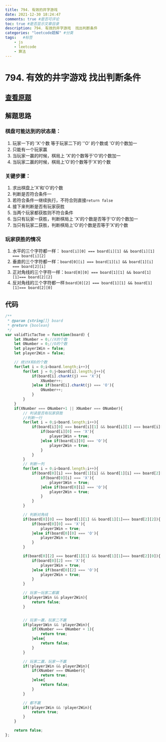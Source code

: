 ```yaml
---
title: 794. 有效的井字游戏
date: 2021-12-30 18:24:47
comments: true #是否可评论
toc: true #是否显示文章目录
description: 794. 有效的井字游戏  找出判断条件
categories: "leetcode题解" #分类
tags:   #标签
    - js
    - leetcode
    - 算法
---
```



# 794. 有效的井字游戏  找出判断条件

## [查看原题](https://leetcode-cn.com/problems/valid-tic-tac-toe-state/)

## 解题思路

### 棋盘可能达到的状态是：
1. 玩家一下的 'X'个数 等于玩家二下的 ''O' 的个数或 'O'的个数加一
2. 只能有一个玩家赢
3. 当玩家一赢的时候，棋局上 'X'的个数等于'O'的个数加一
4. 当玩家二赢的时候，棋局上'O'的个数等于'X'的个数

### 关键步骤：
1. 求出棋盘上'X'和'O'的个数
2. 判断是否符合条件一
3. 若符合条件一继续执行，不符合则直接```return false```
4. 接下来判断是否有玩家获胜
5. 当两个玩家都获胜则不符合条件
6. 当只有玩家一获胜，判断棋局上 'X'的个数是否等于'O'的个数加一
7. 当只有玩家二获胜，判断棋局上'O'的个数是否等于'X'的个数


### 玩家获胜的情况

1. 水平的三个字符都一样： ```board[i][0] === board[i][1] && board[i][1] === board[i][2]```
2. 垂直的三个字符都一样：```board[0][i] === board[1][i] && board[1][i] === board[2][i]```
3. 正对角线的三个字符一样：```board[0][0] === board[1][1] && board[1][1]=== board[2][2]```
4. 反对角线的三个字符都一样:```board[0][2] === board[1][1] && board[1][1]=== board[2][0] ```



## 代码

```javascript
/**
 * @param {string[]} board
 * @return {boolean}
 */
var validTicTacToe = function(board) {
	let XNumber = 0;//X的个数
	let ONumber = 0;//O的个数
	let player1Win = false;
	let player2Win = false;

	// 统计X和O的个数
	for(let i = 0;i<board.length;i++){
		for(let j = 0;j<board[i].length;j++){
			if(board[i].charAt(j) === 'X'){
				XNumber++;
			}else if(board[i].charAt(j) === 'O'){
				ONumber++;
			}
		}
	}
	if(XNumber === ONumber+1 || XNumber === ONumber){
		// 判读是否有玩家获胜
		//判断一行
		for(let i = 0;i<board.length;i++){
			if(board[i][0] === board[i][1] && board[i][1] === board[i][2]){
				if(board[i][0] === 'X'){
					player1Win = true;
				}else if(board[i][0] === 'O'){
					player2Win = true;
				}
			}
		}
		// 判断一列
		for(let i = 0;i<board.length;i++){
			if(board[0][i] === board[1][i] && board[1][i] === board[2][i]){
				if(board[0][i] === 'X'){
					player1Win = true;
				}else if(board[0][i] === 'O'){
					player2Win = true;
				}
			}
		}

		// 判断对角线
		if(board[0][0] === board[1][1] && board[1][1]=== board[2][2]){
			if(board[0][0] === 'X'){
				player1Win = true;
			}else if(board[0][0] === 'O'){
				player2Win = true;
			}
		}

		if(board[0][2] === board[1][1] && board[1][1]=== board[2][0]){
			if(board[0][2] === 'X'){
				player1Win = true;
			}else if(board[0][2] === 'O'){
				player2Win = true;
			}
		}

		// 玩家一玩家二都赢
		if(player1Win && player2Win){
			return false;
		}


		// 玩家一赢，玩家二不赢
		if(player1Win && !player2Win){
			if(XNumber === ONumber + 1){
				return true;
			}else{
				return false;
			}
		}

		// 玩家二赢，玩家一不赢
		if(!player1Win && player2Win){
			if(XNumber === ONumber){
				return true;
			}else{
				return false;
			}
		}

		// 都不赢
		if(!player1Win && !player2Win){
			return true;
		}
	}

	return false;
};

```